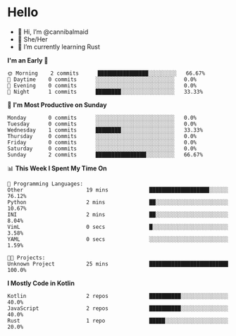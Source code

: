 # Hello
- 👋 Hi, I’m @cannibalmaid
- 👀 She/Her
- 🌱 I’m currently learning Rust

<!--START_SECTION:waka-->
**I'm an Early 🐤** 

```text
🌞 Morning    2 commits      ████████████████░░░░░░░░░   66.67% 
🌆 Daytime    0 commits      ░░░░░░░░░░░░░░░░░░░░░░░░░   0.0% 
🌃 Evening    0 commits      ░░░░░░░░░░░░░░░░░░░░░░░░░   0.0% 
🌙 Night      1 commits      ████████░░░░░░░░░░░░░░░░░   33.33%

```
📅 **I'm Most Productive on Sunday** 

```text
Monday       0 commits      ░░░░░░░░░░░░░░░░░░░░░░░░░   0.0% 
Tuesday      0 commits      ░░░░░░░░░░░░░░░░░░░░░░░░░   0.0% 
Wednesday    1 commits      ████████░░░░░░░░░░░░░░░░░   33.33% 
Thursday     0 commits      ░░░░░░░░░░░░░░░░░░░░░░░░░   0.0% 
Friday       0 commits      ░░░░░░░░░░░░░░░░░░░░░░░░░   0.0% 
Saturday     0 commits      ░░░░░░░░░░░░░░░░░░░░░░░░░   0.0% 
Sunday       2 commits      ████████████████░░░░░░░░░   66.67%

```


📊 **This Week I Spent My Time On** 

```text
💬 Programming Languages: 
Other                    19 mins             ███████████████████░░░░░░   76.12% 
Python                   2 mins              ██░░░░░░░░░░░░░░░░░░░░░░░   10.67% 
INI                      2 mins              ██░░░░░░░░░░░░░░░░░░░░░░░   8.04% 
VimL                     0 secs              █░░░░░░░░░░░░░░░░░░░░░░░░   3.58% 
YAML                     0 secs              ░░░░░░░░░░░░░░░░░░░░░░░░░   1.59%

🐱‍💻 Projects: 
Unknown Project          25 mins             █████████████████████████   100.0%

```

**I Mostly Code in Kotlin** 

```text
Kotlin                   2 repos             ██████████░░░░░░░░░░░░░░░   40.0% 
JavaScript               2 repos             ██████████░░░░░░░░░░░░░░░   40.0% 
Rust                     1 repo              █████░░░░░░░░░░░░░░░░░░░░   20.0%

```



<!--END_SECTION:waka-->
